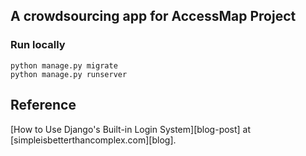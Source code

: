 ## A crowdsourcing app for AccessMap Project

### Run locally

    python manage.py migrate
    python manage.py runserver

## Reference
[How to Use Django's Built-in Login System][blog-post] at [simpleisbetterthancomplex.com][blog].
